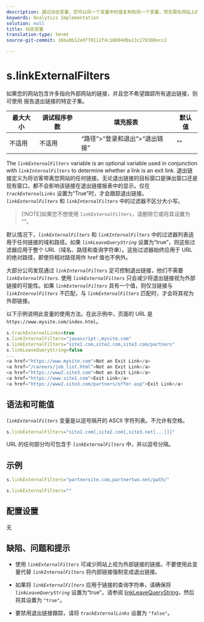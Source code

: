 ```yaml
---
description: 通过动态变量，您可以将一个变量中的值复制到另一个变量，而无需在网站上的图像请求中多次键入完整的值。
keywords: Analytics Implementation
solution: null
title: 动态变量
translation-type: tm+mt
source-git-commit: 16ba0b12e0f70112f4c10804d0a13c278388ecc2

---
```



# s.linkExternalFilters

如果您的网站包含许多指向外部网站的链接，并且您不希望跟踪所有退出链接，则可使用 报告退出链接的特定子集。

| 最大大小 | 调试程序参数 | 填充报表 | 默认值 |
|---|---|---|---|
| 不适用 | 不适用 | “路径”&gt;“登录和退出”&gt;“退出链接” | "" |

The *`linkExternalFilters`* variable is an optional variable used in conjunction with *`linkInternalFilters`* to determine whether a link is an exit link. 退出链接定义为将访客带离您网站的任何链接。无论退出链接的目标窗口是弹出窗口还是现有窗口，都不会影响该链接在退出链接报表中的显示。仅在 *`trackExternalLinks`* 设置为“True”时，才会跟踪退出链接。*`linkExternalFilters`* 和 *`linkInternalFilters`* 中的过滤器不区分大小写。

> [!NOTE]如果您不想使用 *`linkExternalFilters`*，请删除它或将其设置为 ""。

默认情况下，*`linkExternalFilters`* 和 *`linkInternalFilters`* 中的过滤器列表适用于任何链接的域和路径。如果 *`linkLeaveQueryString`* 设置为“true”，则这些过滤器应用于整个 URL（域名、路径和查询字符串）。这些过滤器始终应用于 URL 的绝对路径，即使将相对路径用作 href 值也不例外。

大部分公司发现通过 *`linkInternalFilters`* 足可控制退出链接，他们不需要 *`linkExternalFilters`*. 使用 *`linkExternalFilters`* 只会减少将退出链接视为外部链接的可能性。如果 *`linkExternalFilters`* 具有一个值，则仅当链接与 *`linkInternalFilters`* 不匹配，与 *`linkExternalFilters`* 匹配时，才会将其视为外部链接。

以下示例说明此变量的使用方法。在此示例中，页面的 URL 是 `https://www.mysite.com/index.html`。

```js
s.trackExternalLinks=true 
s.linkInternalFilters="javascript:,mysite.com" 
s.linkExternalFilters="site1.com,site2.com,site3.com/partners" 
s.linkLeaveQueryString=false 
...
<a href="https://www.mysite.com">Not an Exit Link</a> 
<a href="/careers/job_list.html">Not an Exit Link</a> 
<a href="https://www2.site3.com">Not an Exit Link</a> 
<a href="https://www.site1.com">Exit Link</a> 
<a href="https://www2.site3.com/partners/offer.asp">Exit Link</a> 
```

## 语法和可能值

*`linkExternalFilters`* 变量是以逗号隔开的 ASCII 字符列表。不允许有空格。

```js
s.linkExternalFilters="site1.com[,site2.com[,site3.net[...]]]"
```

URL 的任何部分均可包含于 *`linkExternalFilters`* 中，并以逗号分隔。

## 示例

```js
s.linkExternalFilters="partnersite.com,partnertwo.net/path/"
```

```js
s.linkExternalFilters=""
```

## 配置设置

无

## 缺陷、问题和提示

* 使用 *`linkExternalFilters`* 可减少网站上视为外部链接的链接。不要使用此变量代替 *`linkInternalFilters`* 将内部链接强制变成退出链接。

* 如果将 *`linkExternalFilters`* 应用于链接的查询字符串，请确保将 *`linkLeaveQueryString`* 设置为“true”。请参阅 [linkLeaveQueryString](https://docs.adobe.com/content/help/en/analytics/implementation/javascript-implementation/variables-analytics-reporting/config-var/s-account.html)，然后将其设置为 `"true"`。

* 要禁用退出链接跟踪，请将 *`trackExternalLinks`* 设置为 `"false"`。
